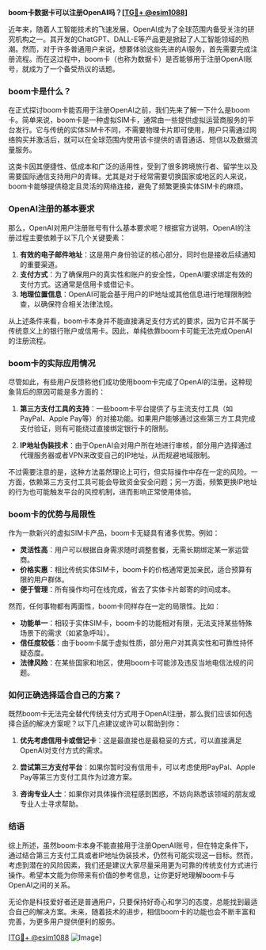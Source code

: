 **boom卡数据卡可以注册OpenAI吗？[[TG💪+ @esim1088](https://t.me/s/esim1088)]**

近年来，随着人工智能技术的飞速发展，OpenAI成为了全球范围内备受关注的研究机构之一。其开发的ChatGPT、DALL-E等产品更是掀起了人工智能领域的热潮。然而，对于许多普通用户来说，想要体验这些先进的AI服务，首先需要完成注册流程。而在这过程中，boom卡（也称为数据卡）是否能够用于注册OpenAI账号，就成为了一个备受热议的话题。

### boom卡是什么？

在正式探讨boom卡能否用于注册OpenAI之前，我们先来了解一下什么是boom卡。简单来说，boom卡是一种虚拟SIM卡，通常由一些提供虚拟运营商服务的平台发行。它与传统的实体SIM卡不同，不需要物理卡片即可使用，用户只需通过网络购买并激活后，就可以在全球范围内使用该卡提供的语音通话、短信以及数据流量服务。

这类卡因其便捷性、低成本和广泛的适用性，受到了很多跨境旅行者、留学生以及需要国际通信支持用户的青睐。尤其是对于经常需要切换国家或地区的人来说，boom卡能够提供稳定且灵活的网络连接，避免了频繁更换实体SIM卡的麻烦。

### OpenAI注册的基本要求

那么，OpenAI对用户注册账号有什么基本要求呢？根据官方说明，OpenAI的注册过程主要依赖于以下几个关键要素：

1. **有效的电子邮件地址**：这是用户身份验证的核心部分，同时也是接收后续通知的重要渠道。
2. **支付方式**：为了确保用户的真实性和账户的安全性，OpenAI要求绑定有效的支付方式。这通常是信用卡或借记卡。
3. **地理位置信息**：OpenAI可能会基于用户的IP地址或其他信息进行地理限制检查，以确保符合相关法律法规。

从上述条件来看，boom卡本身并不能直接满足支付方式的要求，因为它并不属于传统意义上的银行账户或信用卡。因此，单纯依靠boom卡可能无法完成OpenAI的注册流程。

### boom卡的实际应用情况

尽管如此，有些用户反馈称他们成功使用boom卡完成了OpenAI的注册。这种现象背后的原因可能是多方面的：

1. **第三方支付工具的支持**：一些boom卡平台提供了与主流支付工具（如PayPal、Apple Pay等）的对接功能。如果用户能够通过这些第三方工具完成支付验证，则有可能绕过直接绑定银行卡的限制。
   
2. **IP地址伪装技术**：由于OpenAI会对用户所在地进行审核，部分用户选择通过代理服务器或者VPN来改变自己的IP地址，从而规避地域限制。

不过需要注意的是，这种方法虽然理论上可行，但实际操作中存在一定的风险。一方面，依赖第三方支付工具可能会导致资金安全问题；另一方面，频繁更换IP地址的行为也可能触发平台的风控机制，进而影响正常使用体验。

### boom卡的优势与局限性

作为一款新兴的虚拟SIM卡产品，boom卡无疑具有诸多优势。例如：

- **灵活性高**：用户可以根据自身需求随时调整套餐，无需长期绑定某一家运营商。
- **价格实惠**：相比传统实体SIM卡，boom卡的价格通常更加亲民，适合预算有限的用户群体。
- **便于管理**：所有操作均可在线完成，省去了实体卡片邮寄的时间成本。

然而，任何事物都有两面性，boom卡同样存在一定的局限性。比如：

- **功能单一**：相较于实体SIM卡，boom卡的功能相对有限，无法支持某些特殊场景下的需求（如紧急呼叫）。
- **信任度较低**：由于boom卡属于虚拟性质，部分用户对其真实性和可靠性持怀疑态度。
- **法律风险**：在某些国家和地区，使用boom卡可能涉及违反当地电信法规的问题。

### 如何正确选择适合自己的方案？

既然boom卡无法完全替代传统支付方式用于OpenAI注册，那么我们应该如何选择合适的解决方案呢？以下几点建议或许可以帮助到你：

1. **优先考虑信用卡或借记卡**：这是最直接也是最稳妥的方式，可以直接满足OpenAI对支付方式的需求。
   
2. **尝试第三方支付平台**：如果你暂时没有信用卡，可以考虑使用PayPal、Apple Pay等第三方支付工具作为过渡方案。

3. **咨询专业人士**：如果你对具体操作流程感到困惑，不妨向熟悉该领域的朋友或专业人士寻求帮助。

### 结语

综上所述，虽然boom卡本身不能直接用于注册OpenAI账号，但在特定条件下，通过结合第三方支付工具或者IP地址伪装技术，仍然有可能实现这一目标。然而，考虑到潜在的风险因素，我们还是建议大家尽量采用更为可靠的传统支付方式进行操作。希望本文能为你带来有价值的参考信息，让你更好地理解boom卡与OpenAI之间的关系。

无论你是科技爱好者还是普通用户，只要保持好奇心和学习的态度，总能找到最适合自己的解决方案。未来，随着技术的进步，相信boom卡的功能也会不断丰富和完善，为更多用户提供便利的服务。

[[TG💪+ @esim1088](https://t.me/s/esim1088) ![Image](https://i.postimg.cc/4NQfJmqS/Snipaste-2025-05-13-00-14-12.png)]
